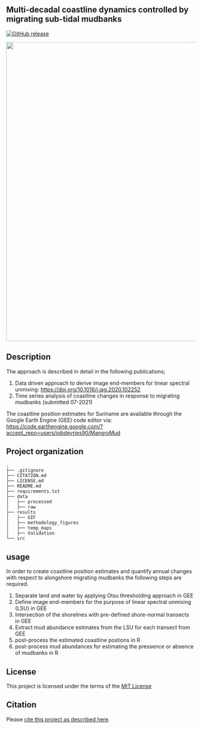 ## Multi-decadal coastline dynamics controlled by migrating sub-tidal mudbanks

[![GitHub release](https://img.shields.io/endpoint?color=blue&label=v0.2&url=https%3A%2F%2Fgithub.com%2Fjobbo90%2Foffshore_boundary%2Freleases%2F)](https://github.com/jobbo90/offshore_boundary/releases/)

<img src="results/GIF/pos230000-animation.gif?raw=true" width="800px">


## Description

The approach is described in detail in the following publications;
1. Data driven approach to derive image end-members for linear spectral unmixing: https://doi.org/10.1016/j.jag.2020.102252
2. Time series analysis of coastline changes in response to migrating mudbanks (submitted 07-2021)

The coastline position estimates for Suriname are available through the Google Earth Engine (GEE) code editor via: 
https://code.earthengine.google.com/?accept_repo=users/jobdevries90/MangroMud

## Project organization

```
.
├── .gitignore
├── CITATION.md
├── LICENSE.md
├── README.md
├── requirements.txt
├── data               
│   ├── processed      
│   ├── raw
├── results
│	├── GIF
│	├── methodology_figures
│	├── temp_maps
│	├── Validation
└── src

```


## usage
In order to create coastline position estimates and quantify annual changes with respect to alongshore migrating mudbanks the following steps are required.
1. Separate land and water by applying Otsu thresholding approach in GEE
2. Define image end-members for the purpose of linear spectral unmixing (LSU) in GEE
3. Intersection of the shorelines with pre-defined shore-normal transects in GEE
4. Extract mud abundance estimates from the LSU for each transect from GEE 
5. post-process the estimated coastline postions in R
6. post-process mud abundances for estimating the pressence or absence of mudbanks in R


## License

This project is licensed under the terms of the [MIT License](/LICENSE.md)

## Citation

Please [cite this project as described here](/CITATION.md).
